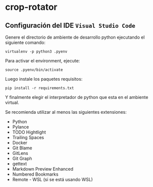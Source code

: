 crop-rotator
============

Configuración del IDE `Visual Studio Code`
------------------------------------------

Genere el directorio de ambiente de desarrollo python ejecutando el siguiente
comando:

```
virtualenv -p python3 .pyenv
```

Para activar el environment, ejecute:

```
source .pyenv/bin/activate
```

Luego instale los paquetes requisitos:

```
pip install -r requirements.txt
```

Y finalmente elegir el interpretador de python que esta en el ambiente virtual.

Se recomienda utilizar al menos las siguientes extensiones:

  * Python
  * Pylance
  * TODO Hightlight
  * Trailing Spaces
  * Docker
  * Git Blame
  * GitLens
  * Git Graph
  * gettext
  * Markdown Preview Enhanced
  * Numbered Bookmarks
  * Remote - WSL (si se está usando WSL)
